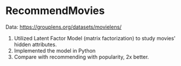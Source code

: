# RecommendMovies
Data: https://grouplens.org/datasets/movielens/
1. Utilized Latent Factor Model (matrix factorization) to study movies' hidden attributes. 
2. Implemented the model in Python 
3. Compare with recommending with popularity, 2x better. 
